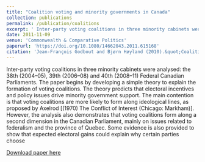 ```yaml
---
title: "Coalition voting and minority governments in Canada"
collection: publications
permalink: /publication/coalitions
excerpt: ' Inter-party voting coalitions in three minority cabinets were analysed: the 38th (2004–05), 39th (2006–08) and 40th (2008–11) Federal Canadian Parliaments. The analysis demonstrates that voting coalitions also form along a second dimension in the Canadian Parliament, mainly on issues related to federalism and the province of Quebec.  '
date: 2011-11-09
venue: 'Commonwealth & Comparative Politics'
paperurl: 'https://doi.org/10.1080/14662043.2011.615168'
citation: 'Jean-François Godbout and Bjørn Høyland (2010).&quot;Coalition voting and minority governments in Canada.&quot;<i> Commonwealth & Comparative Politics</i>  49 (4) 457 - 485.'
---
```

Inter-party voting coalitions in three minority cabinets were analysed: the
38th (2004–05), 39th (2006–08) and 40th (2008–11) Federal Canadian
Parliaments. The paper begins by developing a simple theory to explain
the formation of voting coalitions. The theory predicts that electoral
incentives and policy issues drive minority government support. The
main contention is that voting coalitions are more likely to form along
ideological lines, as proposed by Axelrod [(1970) The Conflict of
Interest (Chicago: Markham)]. However, the analysis also demonstrates
that voting coalitions form along a second dimension in the Canadian
Parliament, mainly on issues related to federalism and the province of
Quebec. Some evidence is also provided to show that expected electoral
gains could explain why certain parties choose

[Download paper here](http://www.tandfonline.com/doi/pdf/10.1080/14662043.2011.615168?needAccess=true)
